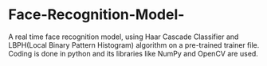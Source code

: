 # Face-Recognition-Model-
A real time face recognition model, using Haar Cascade Classifier and LBPH(Local Binary Pattern Histogram) algorithm on a pre-trained trainer file. Coding is done in python and its libraries like NumPy and OpenCV are used.
